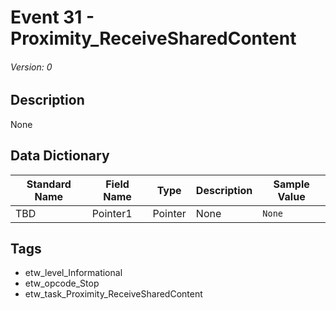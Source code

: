 # Event 31 - Proximity_ReceiveSharedContent
###### Version: 0

## Description
None

## Data Dictionary
|Standard Name|Field Name|Type|Description|Sample Value|
|---|---|---|---|---|
|TBD|Pointer1|Pointer|None|`None`|

## Tags
* etw_level_Informational
* etw_opcode_Stop
* etw_task_Proximity_ReceiveSharedContent